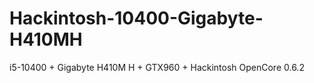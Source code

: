 # Hackintosh-10400-Gigabyte-H410MH
i5-10400 + Gigabyte H410M H + GTX960 + Hackintosh OpenCore 0.6.2

